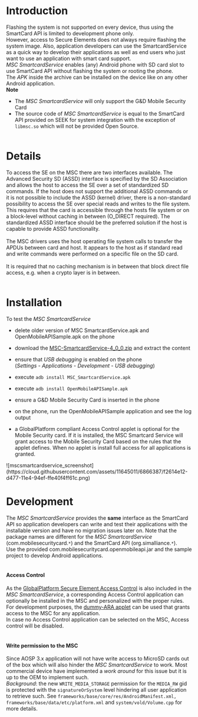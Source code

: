 # Introduction #

Flashing the system is not supported on every device, thus using the SmartCard API is limited to development phone only.<br />
However, access to Secure Elements does not always require flashing the system image. Also, application developers can use the SmartcardService as a quick way to develop their applications as well as end users who just want to use an application with smart card support.<br />
_MSC SmartcardService_ enables (any) Android phone with SD card slot to use SmartCard API without flashing the system or rooting the phone.<br />
The _APK_ inside the archive can be installed on the device like on any other Android application.<br />
**Note**<br>
<ul><li>The <i>MSC SmartcardService</i> will only support the G&D Mobile Security Card<br>
</li><li>The source code of <i>MSC SmartcardService</i> is equal to the SmartCard API provided on SEEK for system integration with the exception of <code>libmsc.so</code> which will not be provided Open Source.<br>
<br /></li></ul>

<h1>Details</h1>
To access the SE on the MSC there are two interfaces available. The Advanced Security SD (ASSD) interface is specified by the SD Association and allows the host to access the SE over a set of standardized SD commands. If the host does not support the additional ASSD commands or it is not possible to include the ASSD (kernel) driver, there is a non-standard possibility to access the SE over special reads and writes to the file system. This requires that the card is accessible through the hosts file system or on a block-level without caching in between (O_DIRECT required). The standardized ASSD interface should be the preferred solution if the host is capable to provide ASSD functionality.<br>
<br>
The MSC drivers uses the host operating file system calls to transfer the APDUs between card and host. It appears to the host as if standard read and write commands were performed on a specific file on the SD card.<br>
<br>
It is required that no caching mechanism is in between that block direct file access, e.g. when a crypto layer is in between.<br>
<br>

<h1>Installation</h1>
To test the <i>MSC SmartcardService</i>
<ul><li>delete older version of MSC SmartcardService.apk and OpenMobileAPISample.apk on the phone</li></ul>

<ul><li>download the <a href='https://drive.google.com/file/d/0B63jMJOYc2l3R0FqUDl6eS1UTEk/view'>MSC-SmartcardService-4_0_0.zip</a> and extract the content</li></ul>

<ul><li>ensure that <i>USB debugging</i> is enabled on the phone<br />(<i>Settings</i> - <i>Applications</i> - <i>Development</i> - <i>USB debugging</i>)</li></ul>

<ul><li>execute <code>adb install MSC_SmartcardService.apk</code></li></ul>

<ul><li>execute <code>adb install OpenMobileAPISample.apk</code></li></ul>

<ul><li>ensure a G&D Mobile Security Card is inserted in the phone</li></ul>

<ul><li>on the phone, run the OpenMobileAPISample application and see the log output</li></ul>

<ul><li>a GlobalPlatform compliant Access Control applet is optional for the Mobile Security card. If it is installed, the MSC Smartcard Service will grant access to the Mobile Security Card based on the rules that the applet defines. When no applet is install full access for all applications is granted.<br>
</li></ul>
![mscsmartcardservice_screenshot](https://cloud.githubusercontent.com/assets/11645011/6866387/f2614e12-d477-11e4-94ef-ffe40f4ff61c.png)<br>
<h1>Development</h1>
The <i>MSC SmartcardService</i> provides the <b>same</b> interface as the SmartCard API so application developers can write and test their applications with the installable version and have no migration issues later on. Note that the package names are different for the <i>MSC SmartcardService</i> (com.mobilesecuritycard.<code>*</code>) and the SmartCard API (org.simalliance.<code>*</code>).<br />
Use the provided com.mobilesecuritycard.openmobileapi.jar and the sample project to develop Android applications.<br>
<br>
<h4>Access Control</h4>
As the <a href='AccessControlIntroduction.md'>GlobalPlatform Secure Element Access Control</a> is also included in the <i>MSC SmartcardService</i>, a corresponding Access Control application can optionally be installed in the MSC and personalized with the proper rules.<br />
For development purposes, the <a href='AllowAll.md'>dummy-ARA applet</a> can be used that grants access to the MSC for any application.<br>
In case no Access Control application can be selected on the MSC, Access control will be disabled.<br>
<br />

<h4>Write permission to the MSC</h4>
Since AOSP 3.x application will not have write access to MicroSD cards out of the box which will also hinder the <i>MSC SmartcardService</i> to work. Most commercial device have implemented a <i>work around</i> for this issue but it is up to the OEM to implement such.<br />
<i>Background</i>: the new <code>WRITE_MEDIA_STORAGE</code> permission for the <code>MEDIA_RW</code> gid is protected with the <code>signatureOrSystem</code> level hindering all user application to retrieve such. See <code>frameworks/base/core/res/AndroidManifest.xml, frameworks/base/data/etc/platform.xml</code> and <code>system/vold/Volume.cpp</code> for more details.